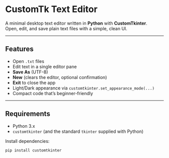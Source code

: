 # CustomTk Text Editor

A minimal desktop text editor written in **Python** with **CustomTkinter**.  
Open, edit, and save plain text files with a simple, clean UI.

---

## Features
- Open `.txt` files
- Edit text in a single editor pane
- **Save As** (UTF-8)
- **New** (clears the editor, optional confirmation)
- **Exit** to close the app
- Light/Dark appearance via `customtkinter.set_appearance_mode(...)`
- Compact code that’s beginner-friendly

---

## Requirements
- Python 3.x
- `customtkinter` (and the standard `tkinter` supplied with Python)

Install dependencies:
```bash
pip install customtkinter
